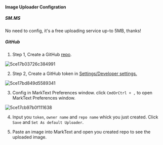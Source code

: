#### Image Uploader Configration

##### SM.MS

No need to config, it's a free uploading service up-to 5MB, thanks!

##### GitHub

1. Step 1, Create a GitHub [repo](https://github.com/new).

![5ce17b03726c384991](https://i.loli.net/2019/05/19/5ce17b03726c384991.png)

2. Step 2, Create a GitHub token in [Settings/Developer settings.](https://github.com/settings/tokens)

![5ce17bd849d5589341](https://i.loli.net/2019/05/19/5ce17bd849d5589341.png)

3. Config in MarkText Preferences window. click `CmdOrCtrl + ,` to open MarkText Preferences window.

![5ce17cb97b0f111638](https://i.loli.net/2019/05/19/5ce17cb97b0f111638.png)

4. Input you `token`, `owner name` and `repo name` whick you just created. Click `Save` and `Set As default Uploader`.

5. Paste an image into MarkText and open you created repo to see the uploaded image.
